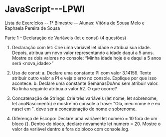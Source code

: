 # JavaScript---LPWI
Lista de Exercícios -- 1° Bimestre
-- Alunas: Vitória de Sousa Melo e Raphaela Pereira de Sousa

Parte 1 – Declaração de Variáveis (let e const) (4 questões)

1. Declaração com let:
Crie uma variável let idade e atribua sua idade. Depois, atribua um novo valor
representando a idade daqui a 5 anos. Mostre os dois valores no console: “Minha
idade hoje é <idade> e daqui a 5 anos será <nova_idade>”

2. Uso de const:
a. Declare uma constante PI com valor 3.14159. Tente atribuir outro valor a PI e
veja o erro no console. Explique por que isso acontece.
b. Declare uma constante SemanasDoAno sem atribuir valor. Na linha seguinte
atribua o valor 52. O que ocorre?

3. Concatenação de Strings:
Crie três variáveis (let nome, let sobrenome, let anoNascimento) e mostre no
console a frase:
"Olá, meu nome é <nome completo> e eu nasci em <anoNascimento>". <nome
completo> deve ser a concatenação de nome e sobrenome.

4. Diferença de Escopo:
Declare uma variável let numero = 10 fora de um bloco {}. Dentro do bloco,
declare novamente let numero = 20. Mostre o valor da variável dentro e fora do
bloco com console.log.
